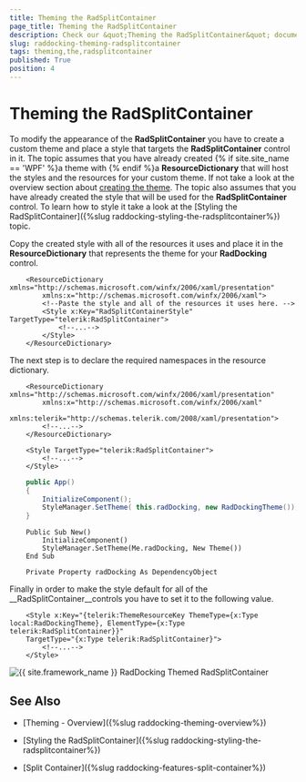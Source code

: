 ```yaml
---
title: Theming the RadSplitContainer
page_title: Theming the RadSplitContainer
description: Check our &quot;Theming the RadSplitContainer&quot; documentation article for the RadDocking {{ site.framework_name }} control.
slug: raddocking-theming-radsplitcontainer
tags: theming,the,radsplitcontainer
published: True
position: 4
---
```


# Theming the RadSplitContainer

To modify the appearance of the __RadSplitContainer__ you have to create a custom theme and place a style that targets the __RadSplitContainer__ control in it. The topic assumes that you have already created {% if site.site_name == 'WPF' %}a theme with {% endif %}a __ResourceDictionary__ that will host the styles and the resources for your custom theme. If not take a look at the overview section about [creating the theme](#CreatingTheme). The topic also assumes that you have already created the style that will be used for the __RadSplitContainer__ control. To learn how to style it take a look at the [Styling the RadSplitContainer]({%slug raddocking-styling-the-radsplitcontainer%}) topic.

Copy the created style with all of the resources it uses and place it in the __ResourceDictionary__ that represents the theme for your __RadDocking__ control.

```XAML
	<ResourceDictionary xmlns="http://schemas.microsoft.com/winfx/2006/xaml/presentation"
	    xmlns:x="http://schemas.microsoft.com/winfx/2006/xaml">
	    <!--Paste the style and all of the resources it uses here. -->
	    <Style x:Key="RadSplitContainerStyle" TargetType="telerik:RadSplitContainer">
	        <!--...-->
	    </Style>
	</ResourceDictionary>
```

The next step is to declare the required namespaces in the resource dictionary.

```XAML
	<ResourceDictionary xmlns="http://schemas.microsoft.com/winfx/2006/xaml/presentation"
	    xmlns:x="http://schemas.microsoft.com/winfx/2006/xaml"
	    xmlns:telerik="http://schemas.telerik.com/2008/xaml/presentation">
	    <!--...-->
	</ResourceDictionary>
```

```XAML
	<Style TargetType="telerik:RadSplitContainer">
	    <!--...-->
	</Style>
```

```C#
	public App()
	{
	    InitializeComponent();
	    StyleManager.SetTheme( this.radDocking, new RadDockingTheme());
	}
```
```VB.NET
	Public Sub New()
		InitializeComponent()
		StyleManager.SetTheme(Me.radDocking, New Theme())
	End Sub
	
	Private Property radDocking As DependencyObject
```

Finally in order to make the style default for all of the __RadSplitContainer__controls you have to set it to the following value.

```XAML
	<Style x:Key="{telerik:ThemeResourceKey ThemeType={x:Type local:RadDockingTheme}, ElementType={x:Type telerik:RadSplitContainer}}"
	TargetType="{x:Type telerik:RadSplitContainer}">
	    <!--...-->
	</Style>
```

![{{ site.framework_name }} RadDocking Themed RadSplitContainer](images/RadDocking_ThemingSplitContainer_01.png)

## See Also

 * [Theming - Overview]({%slug raddocking-theming-overview%})

 * [Styling the RadSplitContainer]({%slug raddocking-styling-the-radsplitcontainer%})

 * [Split Container]({%slug raddocking-features-split-container%})

